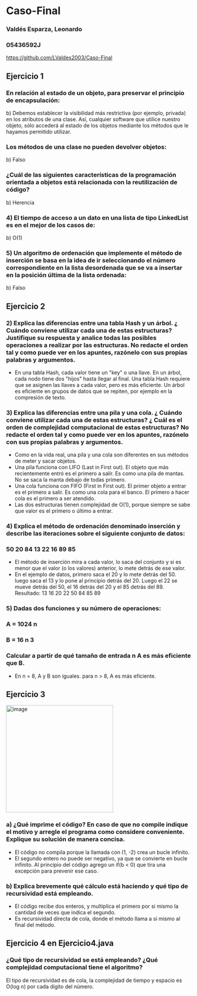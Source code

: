# Caso-Final
### Valdés Esparza, Leonardo
### 05436592J
https://github.com/LValdes2003/Caso-Final

## Ejercicio 1

### En relación al estado de un objeto, para preservar el principio de encapsulación:
b) Debemos establecer la visibilidad más restrictiva (por ejemplo, privada) en los atributos de una clase. Así, cualquier software que utilice nuestro objeto, sólo accederá al estado de los objetos mediante los métodos que le hayamos permitido utilizar.

### Los métodos de una clase no pueden devolver objetos:
b) Falso

###	¿Cuál de las siguientes características de la programación orientada a objetos está relacionada con la reutilización de código?
b) Herencia

### 4)	El tiempo de acceso a un dato en una lista de tipo LinkedList es en el mejor de los casos de:
b) O(1)

### 5)	Un algoritmo de ordenación que implemente el método de inserción se basa en la idea de ir seleccionando el número correspondiente en la lista desordenada que se va a insertar en la posición última de la lista ordenada: 
b)	Falso

## Ejercicio 2

### 2)	Explica las diferencias entre una tabla Hash y un árbol. ¿ Cuándo conviene utilizar cada una de estas estructuras? Justifique su respuesta y analice todas las posibles operaciones a realizar por las estructuras. No redacte el orden tal y como puede ver en los apuntes, razónelo con sus propias palabras y argumentos.
 - En una tabla Hash, cada valor tiene un "key" o una llave. En un árbol, cada nodo tiene dos "hijos" hasta llegar al final. Una tabla Hash requiere que se asignen las llaves a cada valor, pero es más eficiente. Un árbol es eficiente en grupos de datos que se repiten, por ejemplo en la compresión de texto.

### 3)	Explica las diferencias entre una pila y una cola. ¿ Cuándo conviene utilizar cada una de estas estructuras? ¿ Cuál es el orden de complejidad computacional de estas estructuras? No redacte el orden tal y como puede ver en los apuntes, razónelo con sus propias palabras y argumentos.
 - Como en la vida real, una pila y una cola son diferentes en sus métodos de meter y sacar objetos.
 - Una pila funciona con LIFO (Last in First out). El objeto que más recientemente entró es el primero a salir. Es como una pila de mantas. No se saca la manta debajo de todas primero.
 - Una cola funciona con FIFO (First in First out). El primer objeto a entrar es el primero a salir. Es como una cola para el banco. El primero a hacer cola es el primero a ser atendido.
 - Las dos estructuras tienen complejidad de O(1), porque siempre se sabe que valor es el primero o último a entrar.

### 4)	Explica el método de ordenación denominado inserción y describe las iteraciones sobre el siguiente conjunto de datos: 
### 50 20 84 13 22 16 89 85 
 - El método de inserción mira a cada valor, lo saca del conjunto y si es menor que el valor (o los valores) anterior, lo mete detrás de ese valor.
 - En el ejemplo de datos, primero saca el 20 y lo mete detrás del 50. luego saca el 13 y lo pone al principio detrás del 20. Luego el 22 se mueve detrás del 50, el 16 detrás del 20 y el 85 detrás del 89. Resultado: 13 16 20 22 50 84 85 89

### 5) Dadas dos funciones y su número de operaciones: 
### A	= 1024 n 
### B	= 16 n 3 
### Calcular a partir de qué tamaño de entrada n A es más eficiente que B. 
 - En n = 8, A y B son iguales. para n > 8, A es más eficiente.

## Ejercicio 3
<img width="292" alt="image" src="https://github.com/LValdes2003/Caso-Final/assets/145686477/ed32d7ee-22a0-4f47-8ad9-1cd70c5f5589">

### a)	¿Qué imprime el código? En caso de que no compile indique el motivo y arregle el programa como considere conveniente. Explique su solución de manera concisa. 
 - El código no compila porque la llamada con (1, -2) crea un bucle infinito.
 - El segundo entero no puede ser negativo, ya que se convierte en bucle infinito. Al principio del código agrego un if(b < 0) que tira una excepción para prevenir ese caso.

### b)	Explica brevemente qué cálculo está haciendo y qué tipo de recursividad está empleando. 
 - El código recibe dos enteros, y multiplica el primero por si mismo la cantidad de veces que indica el segundo.
 - Es recursividad directa de cola, donde el método llama a si mismo al final del método.

## Ejercicio 4 en Ejercicio4.java
### ¿Qué tipo de recursividad se está empleando? ¿Qué complejidad computacional tiene el algoritmo?
El tipo de recursividad es de cola, la complejidad de tiempo y espacio es O(log n) por cada dígito del número.
